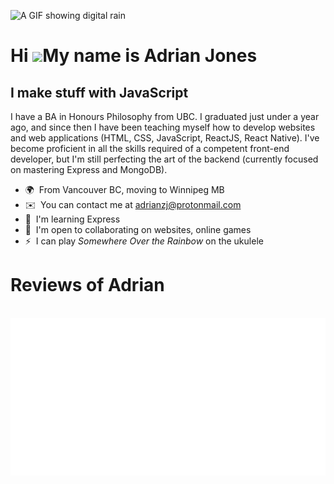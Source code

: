 ![A GIF showing digital rain](./digital_rain_slim.GIF)

Hi ![](https://user-images.githubusercontent.com/18350557/176309783-0785949b-9127-417c-8b55-ab5a4333674e.gif)My name is Adrian Jones
====================================================================================================================================

I make stuff with JavaScript
----------------------------

I have a BA in Honours Philosophy from UBC. I graduated just under a year ago, and since then I have been teaching myself how to develop websites and web applications (HTML, CSS, JavaScript, ReactJS, React Native). I've become proficient in all the skills required of a competent front-end developer, but I'm still perfecting the art of the backend (currently focused on mastering Express and MongoDB).

*   🌍  From Vancouver BC, moving to Winnipeg MB
*   ✉️   You can contact me at [adrianzj@protonmail.com](mailto:adrianzj@protonmail.com)
*   🧠  I'm learning Express
*   🤝  I'm open to collaborating on websites, online games
*   ⚡  I can play *Somewhere Over the Rainbow* on the ukulele

Reviews of Adrian
=================
<div align="left">
	<br>
	<a href="./reviews.svg">
		<img src="reviews.svg" width="870" alt="People reviewing Adrian">
	</a>
	<br>
</div>
